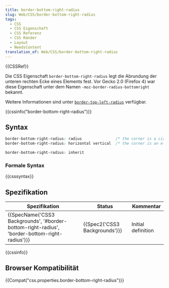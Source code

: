 ```yaml
---
title: border-bottom-right-radius
slug: Web/CSS/border-bottom-right-radius
tags:
  - CSS
  - CSS Eigenschaft
  - CSS Referenz
  - CSS Ränder
  - Layout
  - NeedsContent
translation_of: Web/CSS/border-bottom-right-radius
---
```

{{CSSRef}}

Die CSS Eigenschaft `border-bottom-right-radius` legt die Abrundung der unteren rechten Ecke eines Elements fest. Vor Gecko 2.0 (Firefox 4) war diese Eigenschaft unter dem Namen `-moz-border-radius-bottomright` bekannt.

Weitere Informationen sind unter [`border-top-left-radius`](/de/CSS/border-top-left-radius "de/CSS/border-top-left-radius") verfügbar.

{{cssinfo("border-bottom-right-radius")}}

## Syntax

```css
border-bottom-right-radius: radius               /* the corner is a circle    */  E.g. border-bottom-right-radius: 3px
border-bottom-right-radius: horizontal vertical  /* the corner is an ellipsis */  E.g. border-bottom-right-radius: 0.5em 1em

border-bottom-right-radius: inherit
```

### Formale Syntax

{{csssyntax}}

## Spezifikation

| Spezifikation                                                                                                                | Status                                   | Kommentar          |
| ---------------------------------------------------------------------------------------------------------------------------- | ---------------------------------------- | ------------------ |
| {{SpecName('CSS3 Backgrounds', '#border-bottom-right-radius', 'border-bottom-right-radius')}} | {{Spec2('CSS3 Backgrounds')}} | Initial definition |

{{cssinfo}}

## Browser Kompatibilität

{{Compat("css.properties.border-bottom-right-radius")}}
